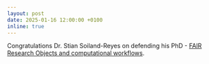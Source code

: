 ```yaml
---
layout: post
date: 2025-01-16 12:00:00 +0100
inline: true
---
```


Congratulations Dr. Stian Soiland-Reyes on defending his PhD - [FAIR Research Objects and computational workflows](https://dare.uva.nl/search?identifier=d7fcc474-fcd1-4f2e-b5c0-1fd53a88f11d).